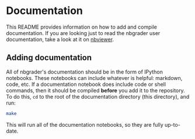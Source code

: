 # Documentation

This README provides information on how to add and compile
documentation. If you are looking just to read the nbgrader user
documentation, take a look at it on
[nbviewer](http://nbviewer.ipython.org/github/jupyter/nbgrader/tree/master/docs/Index.ipynb).

## Adding documentation

All of nbgrader's documentation should be in the form of IPython
notebooks. These notebooks can include whatever is helpful: markdown,
code, etc. If a documentation notebook does include code or shell
commands, then it should be compiled **before** you add it to the
repository. To do this, `cd` to the root of the documentation
directory (this directory), and run:

```bash
make
```

This will run all of the documentation notebooks, so they are fully
up-to-date.
